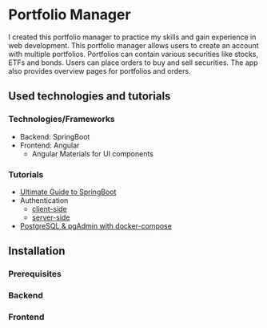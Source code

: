 # Portfolio Manager

I created this portfolio manager to practice my skills and gain experience in web development. This portfolio manager allows users to create an account with multiple portfolios. Portfolios can contain various securities like stocks, ETFs and bonds. Users can place orders to buy and sell securities. The app also provides overview pages for portfolios and orders.

## Used technologies and tutorials

### Technologies/Frameworks

- Backend: SpringBoot
- Frontend: Angular
  - Angular Materials for UI components

### Tutorials

- [Ultimate Guide to SpringBoot](https://youtu.be/Nv2DERaMx-4?si=FHX_haHS5XoMwo3i)
- Authentication
  - [client-side](https://www.bezkoder.com/angular-14-spring-boot-jwt-auth/)
  - [server-side](https://www.bezkoder.com/spring-boot-security-login-jwt/)
- [PostgreSQL & pgAdmin with docker-compose](https://github.com/khezen/compose-postgres/tree/master)

## Installation

### Prerequisites

### Backend

### Frontend
